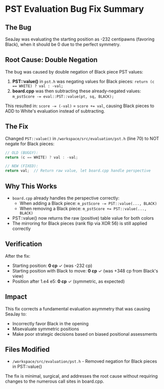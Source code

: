 # PST Evaluation Bug Fix Summary

## The Bug
SeaJay was evaluating the starting position as -232 centipawns (favoring Black), when it should be 0 due to the perfect symmetry.

## Root Cause: Double Negation
The bug was caused by double negation of Black piece PST values:

1. **PST::value()** in `pst.h` was negating values for Black pieces: `return (c == WHITE) ? val : -val;`
2. **board.cpp** was then subtracting these already-negated values: `m_pstScore -= eval::PST::value(pt, sq, BLACK);`

This resulted in: `score -= (-val)` = `score += val`, causing Black pieces to ADD to White's evaluation instead of subtracting.

## The Fix
Changed `PST::value()` in `/workspace/src/evaluation/pst.h` (line 70) to NOT negate for Black pieces:

```cpp
// OLD (BUGGY):
return (c == WHITE) ? val : -val;

// NEW (FIXED):  
return val;  // Return raw value, let board.cpp handle perspective
```

## Why This Works
- `board.cpp` already handles the perspective correctly:
  - When adding a Black piece: `m_pstScore -= PST::value(..., BLACK)`
  - When removing a Black piece: `m_pstScore += PST::value(..., BLACK)`
- PST::value() now returns the raw (positive) table value for both colors
- The mirroring for Black pieces (rank flip via XOR 56) is still applied correctly

## Verification
After the fix:
- Starting position: **0 cp** ✓ (was -232 cp)
- Starting position with Black to move: **0 cp** ✓ (was +348 cp from Black's view)
- Position after 1.e4 e5: **0 cp** ✓ (symmetric, as expected)

## Impact
This fix corrects a fundamental evaluation asymmetry that was causing SeaJay to:
- Incorrectly favor Black in the opening
- Misevaluate symmetric positions
- Make poor strategic decisions based on biased positional assessments

## Files Modified
- `/workspace/src/evaluation/pst.h` - Removed negation for Black pieces in PST::value()

The fix is minimal, surgical, and addresses the root cause without requiring changes to the numerous call sites in board.cpp.